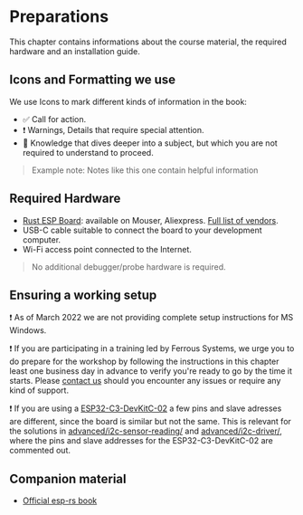 # Preparations

This chapter contains informations about the course material, the required hardware and an installation guide.

## Icons and Formatting we use

We use Icons to mark different kinds of information in the book:
* ✅ Call for action.
* ❗️ Warnings, Details that require special attention.
* 🔎 Knowledge that dives deeper into a subject, but which you are not required to understand to proceed.

> Example note: Notes like this one contain helpful information

## Required Hardware

- [Rust ESP Board](https://github.com/esp-rs/esp-rust-board): available on Mouser, Aliexpress. [Full list of vendors](https://github.com/esp-rs/esp-rust-board#where-to-buy).
- USB-C cable suitable to connect the board to your development computer.
- Wi-Fi access point connected to the Internet.

> No additional debugger/probe hardware is required.

## Ensuring a working setup
<!-- TODO: Update this comments -->
❗️ As of March 2022 we are not providing complete setup instructions for MS Windows.

❗️ If you are participating in a training led by Ferrous Systems, we urge you to do prepare for the workshop by following the instructions in this chapter least one business day in advance to verify you're ready to go by the time it starts. Please [contact us](https://ferrous-systems.com/contact/) should you encounter any issues or require any kind of support.

❗️ If you are using a [ESP32-C3-DevKitC-02](https://docs.espressif.com/projects/esp-idf/en/latest/esp32c3/hw-reference/esp32c3/user-guide-devkitc-02.html) a few pins and slave adresses are different, since the board is similar but not the same. This is relevant for the solutions in [advanced/i2c-sensor-reading/](/advanced/i2c-sensor-reading/examples) and [advanced/i2c-driver/](/advanced/i2c-driver/src/), where the pins and slave addresses for the ESP32-C3-DevKitC-02 are commented out.

## Companion material

- [Official esp-rs book](https://esp-rs.github.io/book/introduction.html)
